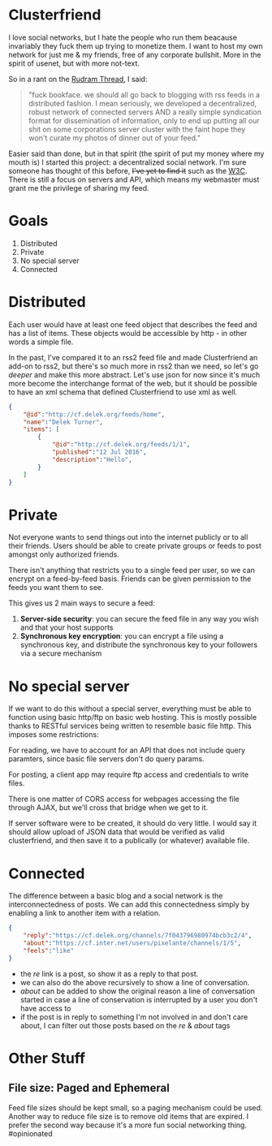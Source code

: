 # Clusterfriend
I love social networks, but I hate the people who run them beacause invariably they fuck them up trying to monetize them. I want to host my own network for just me & my friends, free of any corporate bullshit. More in the spirit of usenet, but with more not-text.

So in a rant on the [Rudram Thread](https://www.facebook.com/chris.rudram/posts/10153870108165247), I said:

>"fuck bookface. we should all go back to blogging with rss feeds in a distributed fashion. I mean seriously, we developed a decentralized, robust network of connected servers AND a really simple syndication format for dissemination of information, only to end up putting all our shit on some corporations server cluster with the faint hope they won't curate my photos of dinner out of your feed."

Easier said than done, but in that spirit (the spirit of put my money where my mouth is) I started this project: a decentralized social network. I'm sure someone has thought of this before, <del>I've yet to find it</del> such as the [W3C](http://www.w3.org/Social/WG). There is still a focus on servers and API, which means my webmaster must grant me the privilege of sharing my feed.

# Goals
1. Distributed
3. Private
2. No special server
4. Connected

# Distributed
Each user would have at least one feed object that describes the feed and has a list of items. These objects would be accessible by http - in other words a simple file.

In the past, I've compared it to an rss2 feed file and made Clusterfriend an add-on to rss2, but there's so much more in rss2 than we need, so let's go *deeper* and make this more abstract. Let's use json for now since it's much more become the interchange format of the web, but it should be possible to have an xml schema that defined Clusterfriend to use xml as well. 


```json
{
    "@id":"http://cf.delek.org/feeds/home",
    "name":"Delek Turner",
    "items": [
        {
            "@id":"http://cf.delek.org/feeds/1/1",
            "published":"12 Jul 2016",
            "description":"Hello",
        }
    ]
}
 ```
# Private
Not everyone wants to send things out into the internet publicly or to all their friends. Users should be able to create private groups or feeds to post amongst only authorized friends.

There isn't anything that restricts you to a single feed per user, so we can encrypt on a feed-by-feed basis. Friends can be given permission to the feeds you want them to see.

This gives us 2 main ways to secure a feed:
1. **Server-side security**: you can secure the feed file in any way you wish and that your host supports
2. **Synchronous key encryption**: you can encrypt a file using a synchronous key, and distribute the synchronous key to your followers via a secure mechanism

# No special server
If we want to do this without a special server, everything must be able to function using basic http/ftp on basic web hosting. This is mostly possible thanks to RESTful services being written to resemble basic file http. This imposes some restrictions:

For reading, we have to account for an API that does not include query paramters, since basic file servers don't do query params.

For posting, a client app may require ftp access and credentials to write files. 

There is one matter of CORS access for webpages accessing the file through AJAX, but we'll cross that bridge when we get to it.

If server software were to be created, it should do very little. I would say it should allow upload of JSON data that would be verified as valid clusterfriend, and then save it to a publically (or whatever) available file.

# Connected
The difference between a basic blog and a social network is the interconnectedness of posts. We can add this connectedness simply by enabling a link to another item with a relation.
```json
{
    "reply":"https://cf.delek.org/channels/7f043796980974bcb3c2/4",
    "about":"https://cf.inter.net/users/pixelante/channels/1/5",
    "feels":"like"
}
```
- the *re* link is a post, so show it as a reply to that post.
- we can also do the above recursively to show a line of conversation.
- *about* can be added to show the original reason a line of conversation started in case a line of conservation is interrupted by a user you don't have access to
- if the post is in reply to something I'm not involved in and don't care about, I can filter out those posts based on the *re* & *about* tags

# Other Stuff
## File size: Paged and Ephemeral
Feed file sizes should be kept small, so a paging mechanism could be used. Another way to reduce file size is to remove old items that are expired. I prefer the second way because it's a more fun social networking thing. \#opinionated